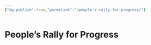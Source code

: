 ```yaml
---
{"dg-publish":true,"permalink":"/people-s-rally-for-progress/"}
---
```


# People’s Rally for Progress
